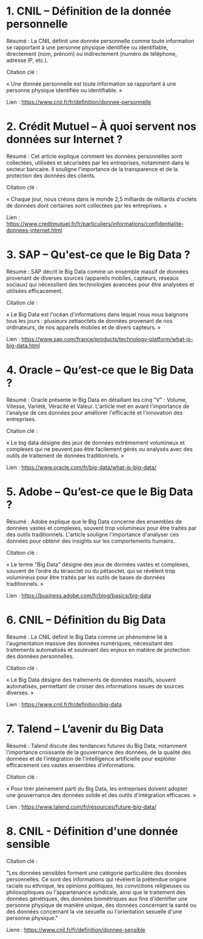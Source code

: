 # 1. CNIL – Définition de la donnée personnelle
Résumé : La CNIL définit une donnée personnelle comme toute information se rapportant à une personne physique identifiée ou identifiable, directement (nom, prénom) ou indirectement (numéro de téléphone, adresse IP, etc.).

Citation clé :

« Une donnée personnelle est toute information se rapportant à une personne physique identifiée ou identifiable. »

Lien : https://www.cnil.fr/fr/definition/donnee-personnelle

# 2. Crédit Mutuel – À quoi servent nos données sur Internet ?
Résumé : Cet article explique comment les données personnelles sont collectées, utilisées et sécurisées par les entreprises, notamment dans le secteur bancaire. Il souligne l'importance de la transparence et de la protection des données des clients.

Citation clé :

« Chaque jour, nous créons dans le monde 2,5 milliards de milliards d'octets de données dont certaines sont collectées par les entreprises. »

Lien : https://www.creditmutuel.fr/fr/particuliers/informations/confidentialite-donnees-internet.html

# 3. SAP – Qu'est-ce que le Big Data ?
Résumé : SAP décrit le Big Data comme un ensemble massif de données provenant de diverses sources (appareils mobiles, capteurs, réseaux sociaux) qui nécessitent des technologies avancées pour être analysées et utilisées efficacement.

Citation clé :

« Le Big Data est l'océan d'informations dans lequel nous nous baignons tous les jours : plusieurs zettaoctets de données provenant de nos ordinateurs, de nos appareils mobiles et de divers capteurs. »

Lien : https://www.sap.com/france/products/technology-platform/what-is-big-data.html

# 4. Oracle – Qu’est-ce que le Big Data ?
Résumé : Oracle présente le Big Data en détaillant les cinq "V" : Volume, Vitesse, Variété, Véracité et Valeur. L'article met en avant l'importance de l'analyse de ces données pour améliorer l'efficacité et l'innovation des entreprises.

Citation clé :

« Le big data désigne des jeux de données extrêmement volumineux et complexes qui ne peuvent pas être facilement gérés ou analysés avec des outils de traitement de données traditionnels. »

Lien : https://www.oracle.com/fr/big-data/what-is-big-data/

# 5. Adobe – Qu’est-ce que le Big Data ?
Résumé : Adobe explique que le Big Data concerne des ensembles de données vastes et complexes, souvent trop volumineux pour être traités par des outils traditionnels. L'article souligne l'importance d'analyser ces données pour obtenir des insights sur les comportements humains.

Citation clé :

« Le terme "Big Data" désigne des jeux de données vastes et complexes, souvent de l’ordre du téraoctet ou du pétaoctet, qui se révèlent trop volumineux pour être traités par les outils de bases de données traditionnels. »

Lien : https://business.adobe.com/fr/blog/basics/big-data

# 6. CNIL – Définition du Big Data
Résumé : La CNIL définit le Big Data comme un phénomène lié à l'augmentation massive des données numériques, nécessitant des traitements automatisés et soulevant des enjeux en matière de protection des données personnelles.

Citation clé :

« Le Big Data désigne des traitements de données massifs, souvent automatisés, permettant de croiser des informations issues de sources diverses. »

Lien : https://www.cnil.fr/fr/definition/big-data

# 7. Talend – L’avenir du Big Data
Résumé : Talend discute des tendances futures du Big Data, notamment l'importance croissante de la gouvernance des données, de la qualité des données et de l'intégration de l'intelligence artificielle pour exploiter efficacement ces vastes ensembles d'informations.

Citation clé :

« Pour tirer pleinement parti du Big Data, les entreprises doivent adopter une gouvernance des données solide et des outils d'intégration efficaces. »

Lien : https://www.talend.com/fr/resources/future-big-data/

# 8. CNIL - Définition d'une donnée sensible 

Citation clé :

"Les données sensibles forment une catégorie particulière des données personnelles. Ce sont des informations qui révèlent la prétendue origine raciale ou ethnique, les opinions politiques, les convictions religieuses ou philosophiques ou l'appartenance syndicale, ainsi que le traitement des données génétiques, des données biométriques aux fins d'identifier une personne physique de manière unique, des données concernant la santé ou des données concernant la vie sexuelle ou l'orientation sexuelle d'une personne physique."

Liens : https://www.cnil.fr/fr/definition/donnee-sensible


